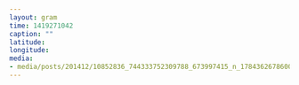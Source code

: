 ```yaml
---
layout: gram
time: 1419271042
caption: ""
latitude: 
longitude: 
media:
- media/posts/201412/10852836_744333752309788_673997415_n_17843626786000351.jpg
---
```

